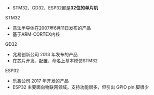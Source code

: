 - STM32、GD32、ESP32都是**32位的单片机**

STM32
- 意法半导体在2007年6月11日发布的产品
- 基于ARM-CORTEX内核

GD32
- 兆易创新公司 2013 年发布的产品
- 在芯片开发、配置、命名上基本模仿STM32

ESP32
- 乐鑫公司 2017 年开发的产品
- ESP32 主要面向物联网领域，支持功能很多，但引出 GPIO pin 脚很少